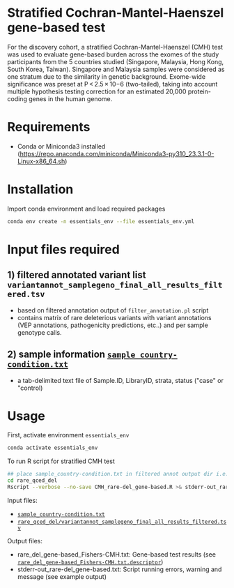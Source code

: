 # Stratified Cochran-Mantel-Haenszel gene-based test
For the discovery cohort, a stratified Cochran-Mantel-Haenszel (CMH) test was used to evaluate gene-based burden across the exomes of the study participants from the 5 countries studied (Singapore, Malaysia, Hong Kong, South Korea, Taiwan). Singapore and Malaysia samples were considered as one stratum due to the similarity in genetic background. Exome-wide significance was preset at P < 2.5 × 10−6 (two-tailed), taking into account multiple hypothesis testing correction for an estimated 20,000 protein-coding genes in the human genome. 

# Requirements
- Conda or Miniconda3 installed (https://repo.anaconda.com/miniconda/Miniconda3-py310_23.3.1-0-Linux-x86_64.sh)

# Installation
Import conda environment and load required packages

```bash
conda env create -n essentials_env --file essentials_env.yml
```

# Input files required
## 1)	filtered annotated variant list `variantannot_samplegeno_final_all_results_filtered.tsv`
- based on filtered annotation output of `filter_annotation.pl` script
- contains matrix of rare deleterious variants with variant annotations (VEP annotations, pathogenicity predictions, etc..) and per sample genotype calls.


## 2) sample information [`sample_country-condition.txt`](./sample_country-condition.txt)
- a tab-delimited text file of Sample.ID, LibraryID, strata, status ("case" or "control)
  
  
# Usage
First, activate environment `essentials_env`

```bash
conda activate essentials_env
```

To run R script for stratified CMH test
```bash
## place sample_country-condition.txt in filtered annot output dir i.e. "rare_qced_del"
cd rare_qced_del
Rscript --verbose --no-save CMH_rare-del_gene-based.R >& stderr-out_rare-del_gene-based.txt
```

Input files: 
- [`sample_country-condition.txt`](./sample_country-condition.txt)
- [`rare_qced_del/variantannot_samplegeno_final_all_results_filtered.tsv`](../Filtering/rare_qced_del/variantannot_samplegeno_final_all_results_filtered.tsv)
  
Output files:
- rare_del_gene-based_Fishers-CMH.txt: Gene-based test results (see [`rare_del_gene-based_Fishers-CMH.txt.descriptor`](./rare_del_gene-based_Fishers-CMH.txt.descriptor))
- stderr-out_rare-del_gene-based.txt: Script running errors, warning and message (see example output)

